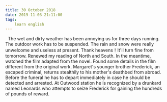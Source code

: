 ```yaml
---
title: 30 October 2018
date: 2019-11-03 21:11:00
tags:
    learn english
---
```


 
The wet and dirty weather has been annoying us for three days running. The outdoor work has to be suspended. The rain and snow were really unwelcome and useless at present. Thank heavens！It'll turn fine from tomorrow. 
Renewed my reading of North and South. In the meantime, watched the film adapted from the novel. Found some details in the film different from the original work. Margaret's younger brother Frederick, an escaped criminal, returns stealthily to his mother's deathbed from abroad. Before the funeral he has to depart immediately in case he should be detected and arrested. At Outwood station he is recognized by a drunkard named Leonards who attempts to seize Frederick for gaining the hundreds of pounds of reward.     
